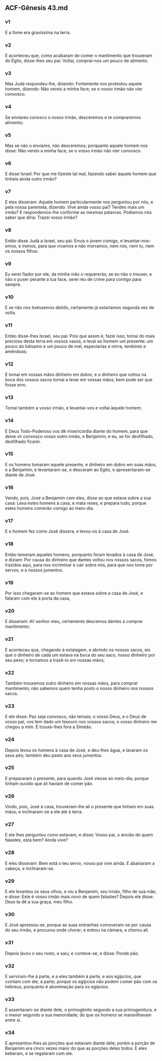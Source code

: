 ## ACF-Gênesis 43.md
### v1
 E a fome era gravíssima na terra.
### v2
 E aconteceu que, como acabaram de comer o mantimento que trouxeram do Egito, disse-lhes seu pai: Voltai, comprai-nos um pouco de alimento.
### v3
 Mas Judá respondeu-lhe, dizendo: Fortemente nos protestou aquele homem, dizendo: Não vereis a minha face, se o vosso irmão não vier convosco.
### v4
 Se enviares conosco o nosso irmão, desceremos e te compraremos alimento;
### v5
 Mas se não o enviares, não desceremos; porquanto aquele homem nos disse: Não vereis a minha face, se o vosso irmão não vier convosco.
### v6
 E disse Israel: Por que me fizeste tal mal, fazendo saber àquele homem que tínheis ainda outro irmão?
### v7
 E eles disseram: Aquele homem particularmente nos perguntou por nós, e pela nossa parentela, dizendo: Vive ainda vosso pai? Tendes mais um irmão? E respondemos-lhe conforme as mesmas palavras. Podíamos nós saber que diria: Trazei vosso irmão?
### v8
 Então disse Judá a Israel, seu pai: Envia o jovem comigo, e levantar-nos-emos, e iremos, para que vivamos e não morramos, nem nós, nem tu, nem os nossos filhos.
### v9
 Eu serei fiador por ele, da minha mão o requererás; se eu não o trouxer, e não o puser perante a tua face, serei réu de crime para contigo para sempre.
### v10
 E se não nos tivéssemos detido, certamente já estaríamos segunda vez de volta.
### v11
 Então disse-lhes Israel, seu pai: Pois que assim é, fazei isso; tomai do mais precioso desta terra em vossos vasos, e levai ao homem um presente: um pouco do bálsamo e um pouco de mel, especiarias e mirra, terebinto e amêndoas;
### v12
 E tomai em vossas mãos dinheiro em dobro, e o dinheiro que voltou na boca dos vossos sacos tornai a levar em vossas mãos; bem pode ser que fosse erro.
### v13
 Tomai também a vosso irmão, e levantai-vos e voltai àquele homem;
### v14
 E Deus Todo-Poderoso vos dê misericórdia diante do homem, para que deixe vir convosco vosso outro irmão, e Benjamim; e eu, se for desfilhado, desfilhado ficarei.
### v15
 E os homens tomaram aquele presente, e dinheiro em dobro em suas mãos, e a Benjamim; e levantaram-se, e desceram ao Egito, e apresentaram-se diante de José.
### v16
 Vendo, pois, José a Benjamim com eles, disse ao que estava sobre a sua casa: Leva estes homens à casa, e mata reses, e prepara tudo; porque estes homens comerão comigo ao meio-dia.
### v17
 E o homem fez como José dissera, e levou-os à casa de José.
### v18
 Então temeram aqueles homens, porquanto foram levados à casa de José, e diziam: Por causa do dinheiro que dantes voltou nos nossos sacos, fomos trazidos aqui, para nos incriminar e cair sobre nós, para que nos tome por servos, e a nossos jumentos.
### v19
 Por isso chegaram-se ao homem que estava sobre a casa de José, e falaram com ele à porta da casa,
### v20
 E disseram: Ai! senhor meu, certamente descemos dantes a comprar mantimento;
### v21
 E aconteceu que, chegando à estalagem, e abrindo os nossos sacos, eis que o dinheiro de cada um estava na boca do seu saco, nosso dinheiro por seu peso; e tornamos a trazê-lo em nossas mãos;
### v22
 Também trouxemos outro dinheiro em nossas mãos, para comprar mantimento; não sabemos quem tenha posto o nosso dinheiro nos nossos sacos.
### v23
 E ele disse: Paz seja convosco, não temais; o vosso Deus, e o Deus de vosso pai, vos tem dado um tesouro nos vossos sacos; o vosso dinheiro me chegou a mim. E trouxe-lhes fora a Simeão.
### v24
 Depois levou os homens à casa de José, e deu-lhes água, e lavaram os seus pés; também deu pasto aos seus jumentos.
### v25
 E prepararam o presente, para quando José viesse ao meio-dia; porque tinham ouvido que ali haviam de comer pão.
### v26
 Vindo, pois, José à casa, trouxeram-lhe ali o presente que tinham em suas mãos; e inclinaram-se a ele até à terra.
### v27
 E ele lhes perguntou como estavam, e disse: Vosso pai, o ancião de quem falastes, está bem? Ainda vive?
### v28
 E eles disseram: Bem está o teu servo, nosso pai vive ainda. E abaixaram a cabeça, e inclinaram-se.
### v29
 E ele levantou os seus olhos, e viu a Benjamim, seu irmão, filho de sua mãe, e disse: Este é vosso irmão mais novo de quem falastes? Depois ele disse: Deus te dê a sua graça, meu filho.
### v30
 E José apressou-se, porque as suas entranhas comoveram-se por causa do seu irmão, e procurou onde chorar; e entrou na câmara, e chorou ali.
### v31
 Depois lavou o seu rosto, e saiu; e conteve-se, e disse: Ponde pão.
### v32
 E serviram-lhe à parte, e a eles também à parte, e aos egípcios, que comiam com ele, à parte; porque os egípcios não podem comer pão com os hebreus, porquanto é abominação para os egípcios.
### v33
 E assentaram-se diante dele, o primogênito segundo a sua primogenitura, e o menor segundo a sua menoridade; do que os homens se maravilhavam entre si.
### v34
 E apresentou-lhes as porções que estavam diante dele; porém a porção de Benjamim era cinco vezes maior do que as porções deles todos. E eles beberam, e se regalaram com ele.
